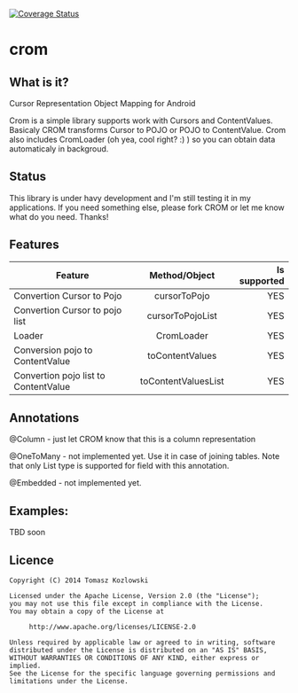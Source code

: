 [![Coverage Status](https://coveralls.io/repos/rysiekblah/crom/badge.svg?branch=master&service=github)](https://coveralls.io/github/rysiekblah/crom?branch=master)

crom
====

What is it?
-----------

Cursor Representation Object Mapping for Android

Crom is a simple library supports work with Cursors and ContentValues. Basicaly CROM transforms Cursor to POJO or POJO to ContentValue. Crom also includes CromLoader (oh yea, cool right? :) ) so you can obtain data automaticaly in backgroud.

Status
------

This library is under havy development and I'm still testing it in my applications. If you need something else, please fork CROM or let me know what do you need. Thanks!

Features
--------

| Feature                              | Method/Object       | Is supported  |
| ------------------------------------ |:-------------------:| -------------:|
| Convertion Cursor to Pojo            | cursorToPojo        |     YES       |
| Convertion Cursor to pojo list       | cursorToPojoList    |     YES       |
| Loader                               | CromLoader          |     YES       |
| Conversion pojo to ContentValue      | toContentValues     |     YES       |
| Convertion pojo list to ContentValue | toContentValuesList |     YES       |

Annotations
------------

@Column - just let CROM know that this is a column representation

@OneToMany - not implemented yet. Use it in case of joining tables. Note that only List type is supported for field with this annotation.

@Embedded - not implemented yet.

Examples:
--------
TBD soon

Licence
-------

    Copyright (C) 2014 Tomasz Kozlowski

    Licensed under the Apache License, Version 2.0 (the "License");
    you may not use this file except in compliance with the License.
    You may obtain a copy of the License at

         http://www.apache.org/licenses/LICENSE-2.0

    Unless required by applicable law or agreed to in writing, software
    distributed under the License is distributed on an "AS IS" BASIS,
    WITHOUT WARRANTIES OR CONDITIONS OF ANY KIND, either express or implied.
    See the License for the specific language governing permissions and
    limitations under the License.
